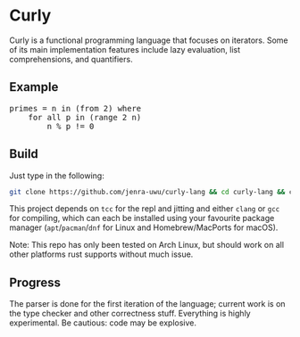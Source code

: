 # Curly
Curly is a functional programming language that focuses on iterators. Some of its main implementation features include lazy evaluation, list comprehensions, and quantifiers.

## Example
<pre>
primes = n <span class="hljs-keyword">in</span> (from <span class="hljs-number">2</span>) <span class="hljs-keyword">where</span>
    <span class="hljs-keyword">for</span> <span class="hljs-keyword">all</span> p <span class="hljs-keyword">in</span> (range <span class="hljs-number">2</span> n)
        n % p != <span class="hljs-number">0</span>
</pre>

## Build
Just type in the following:
```bash
git clone https://github.com/jenra-uwu/curly-lang && cd curly-lang && cargo build
```
This project depends on `tcc` for the repl and jitting and either `clang` or `gcc` for compiling, which can each be installed using your favourite package manager (`apt`/`pacman`/`dnf` for Linux and Homebrew/MacPorts for macOS).

Note: This repo has only been tested on Arch Linux, but should work on all other platforms rust supports without much issue.

## Progress
The parser is done for the first iteration of the language; current work is on the type checker and other correctness stuff. Everything is highly experimental. Be cautious: code may be explosive.

